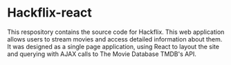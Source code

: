 # Hackflix-react
This respository contains the source code for Hackflix. This web application allows users to stream movies and access detailed information about them.  It was designed as a single page application, using React to layout the site and querying with AJAX calls to The Movie Database TMDB's API.
